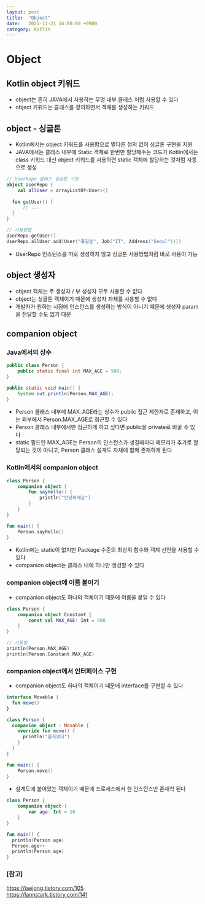 ```yaml
---
layout: post
title:  "Object"
date:   2021-11-21 16:00:00 +0900
category: Kotlin
---
```


# Object

## Kotlin object 키워드

- object는 흔히 JAVA에서 사용하는 무명 내부 클래스 처럼 사용할 수 있다
- object 키워드는 클래스를 정의하면서 객체를 생성하는 키워드

## object - 싱글톤

- Kotlin에서는 object 키워드를 사용함으로 별다른 정의 없이 싱글톤 구현을 지원
- JAVA에서는 클래스 내부에 Static 객체로 한번만 할당해주는 코드가 Kotlin에서는
  class 키워드 대신 object 키워드를 사용하면 static 객체에 할당하는 것처럼
  자동으로 생성
  
```kotlin
// UserRepo 클래스 싱글톤 구현
object UserRepo {
    val allUser = arrayListOf<User>()
  
  fun getUser() {
      // ...
  }
}

// 사용방법
UserRepo.getUser()
UserRepo.allUser.add(User("홍길동", Job("IT", Address("Seoul"))))
```

- UserRepo 인스턴스를 따로 생성하지 않고 싱글톤 사용방법처럼 바로 사용이 가능

## object 생성자

- object 객체는 주 생성자 / 부 생성자 모두 사용할 수 없다
- object는 싱글톤 객체이기 때문에 생성자 자체를 사용할 수 없다
- 개발자가 원하는 시점에 인스턴스를 생성하는 방식이 아니기 때문에 생성자 param을 전달할 수도 없기 때문

## companion object

### Java에서의 상수

```java
public class Person {
    public static final int MAX_AGE = 500;
}

public static void main() {
    System.out.println(Person.MAX_AGE);
}
```

- Person 클래스 내부에 MAX_AGE라는 상수가 public 접근 제한자로 존재하고,
  이는 외부에서 Person.MAX_AGE로 접근할 수 있다
- Person 클래스 내부에서만 접근하게 하고 싶다면 public을 private로 바꿀 수 있다
- static 필드인 MAX_AGE는 Person의 인스턴스가 생길때마다 메모리가 추가로 할당되는
  것이 아니고, Person 클래스 설계도 자체에 함께 존재하게 된다
  
### Kotlin에서의 companion object

```kotlin
class Person {
    companion object {
        fun sayHello() {
            println("안녕하세요")
        }
    }
}

fun main() {
    Person.sayHello()
}
```

- Kotlin에는 static이 없지만 Package 수준의 최상위 함수와 객체 선언을 사용할 수 있다
- companion object는 클래스 내에 하나만 생성할 수 있다

### companion object에 이름 붙이기

- companion object도 하나의 객체이기 때문에 이름을 붙일 수 있다

```kotlin
class Person {
    companion object Constant {
        const val MAX_AGE: Int = 500
    }
}

// 사용법
println(Person.MAX_AGE)
println(Person.Constant.MAX_AGE)
```

### companion object에서 인터페이스 구현

- companion object도 하나의 객체이기 때문에 interface를 구현할 수 있다

```kotlin
interface Movable {
  fun move()
}

class Person {
  companion object : Movable {
    override fun move() {
      println("움직였다")
    }
  }
}

fun main() {
    Person.move()
}
```

- 설계도에 붙어있는 객체이기 때문에 프로세스에서 한 인스턴스만 존재학 된다

```kotlin
class Person {
    companion object {
        var age: Int = 10
    }
}

fun main() {
  println(Person.age)
  Person.age++
  println(Person.age)
}
```

### [참고]
<https://jaejong.tistory.com/105> <br>
<https://lannstark.tistory.com/141>